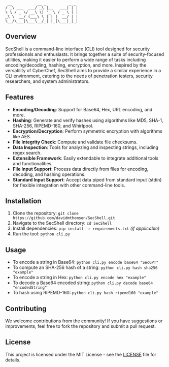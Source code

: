  ```
  __           __ _          _ _ 
/ _\ ___  ___/ _\ |__   ___| | |
\ \ / _ \/ __\ \| '_ \ / _ \ | |
_\ \  __/ (___\ \ | | |  __/ | |
\__/\___|\___\__/_| |_|\___|_|_|
```
## Overview
SecShell is a command-line interface (CLI) tool designed for security professionals and enthusiasts. It brings together a suite of security-focused utilities, making it easier to perform a wide range of tasks including encoding/decoding, hashing, encryption, and more. Inspired by the versatility of CyberChef, SecShell aims to provide a similar experience in a CLI environment, catering to the needs of penetration testers, security researchers, and system administrators.

## Features
- **Encoding/Decoding**: Support for Base64, Hex, URL encoding, and more.
- **Hashing**: Generate and verify hashes using algorithms like MD5, SHA-1, SHA-256, RIPEMD-160, and Whirlpool.
- **Encryption/Decryption**: Perform symmetric encryption with algorithms like AES.
- **File Integrity Check**: Compute and validate file checksums.
- **Data Inspection**: Tools for analyzing and inspecting strings, including regex search.
- **Extensible Framework**: Easily extendable to integrate additional tools and functionalities.
- **File Input Support**: Process data directly from files for encoding, decoding, and hashing operations.
- **Standard Input Support**: Accept data piped from standard input (stdin) for flexible integration with other command-line tools.

## Installation
1. Clone the repository: `git clone https://github.com/davidmthomsen/SecShell.git`
2. Navigate to the SecShell directory: `cd SecShell`
3. Install dependencies: `pip install -r requirements.txt` *(if applicable)*
4. Run the tool: `python cli.py`

## Usage
- To encode a string in Base64: `python cli.py encode base64 "SecGPT"`
- To compute an SHA-256 hash of a string: `python cli.py hash sha256 "example"`
- To encode a string in Hex: `python cli.py encode hex "example"`
- To decode a Base64 encoded string: `python cli.py decode base64 "encodedString"`
- To hash using RIPEMD-160: `python cli.py hash ripemd160 "example"`

## Contributing
We welcome contributions from the community! If you have suggestions or improvements, feel free to fork the repository and submit a pull request.

## License
This project is licensed under the MIT License - see the [LICENSE](LICENSE) file for details.